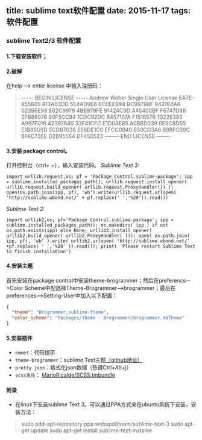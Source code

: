 title: sublime text软件配置
date: 2015-11-17
tags: 软件配置
---

### sublime Text2/3 软件配置

#### 1.下载安装软件；

#### 2.破解
在help --> enter license 中输入注册码：
>----- BEGIN LICENSE -----
Andrew Weber
Single User License
EA7E-855605
813A03DD 5E4AD9E6 6C0EEB94 BC99798F
942194A6 02396E98 E62C9979 4BB979FE
91424C9D A45400BF F6747D88 2FB88078
90F5CC94 1CDC92DC 8457107A F151657B
1D22E383 A997F016 42397640 33F41CFC
E1D0AE85 A0BBD039 0E9C8D55 E1B89D5D
5CDB7036 E56DE1C0 EFCC0840 650CD3A6
B98FC99C 8FAC73EE D2B95564 DF450523
------ END LICENSE ------

#### 3.安装 package control。
打开控制台（ctrl+ ~），输入安装代码。
*Sublime Text 3:*
``` phython
import urllib.request,os; pf = 'Package Control.sublime-package'; ipp = sublime.installed_packages_path(); urllib.request.install_opener( urllib.request.build_opener( urllib.request.ProxyHandler()) ); open(os.path.join(ipp, pf), 'wb').write(urllib.request.urlopen( 'http://sublime.wbond.net/' + pf.replace(' ','%20')).read())
```

*Sublime Text 2:*
``` phython
import urllib2,os; pf='Package Control.sublime-package'; ipp = sublime.installed_packages_path(); os.makedirs( ipp ) if not os.path.exists(ipp) else None; urllib2.install_opener( urllib2.build_opener( urllib2.ProxyHandler( ))); open( os.path.join( ipp, pf), 'wb' ).write( urllib2.urlopen( 'http://sublime.wbond.net/' +pf.replace( ' ','%20' )).read()); print( 'Please restart Sublime Text to finish installation')
```

#### 4.安装主题
首先安装在package control中安装theme-brogrammer；然后在preferencs-->Color Scheme中配选择Theme-Brogrammer-->brogrammer；最后在preferences-->Setting-User中加入以下配置：
``` json
{
  "theme": "Brogrammer.sublime-theme",
  "color_scheme": "Packages/Theme - Brogrammer/brogrammer.tmTheme"
}
```

#### 5.安装插件
- `emmet`：代码提示
- `theme-brogrammer`：sublime Text主题[（github地址）](https://github.com/kenwheeler/brogrammer-theme)
- `pretty json`：格式化json数据（热键Ctrl+Alt+j）
- `scss高亮`： [MarioRicalde/SCSS.tmbundle](https://github.com/MarioRicalde/SCSS.tmbundle)


#### 附录
- 在linux下安装sublime Text 3。可以通过PPA方式来在ubuntu系统下安装，安装方法：
>sudo add-apt-repository ppa:webupd8team/sublime-text-3
sudo apt-get update
sudo apt-get install sublime-text-installer
